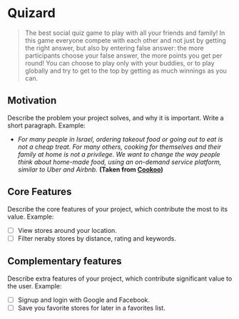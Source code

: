 # Quizard

> The best social quiz game to play with all your friends and family! In this game everyone compete with each other and not just by getting the right answer, but also by entering false answer: the more participants choose your false answer, the more points you get per round! You can choose to play only with your buddies, or to play globally and try to get to the top by getting as much winnings as you can.

## Motivation

Describe the problem your project solves, and why it is important. Write a short paragraph. Example:
* *For many people in Israel, ordering takeout food or going out to eat is not a cheap treat. For many others, cooking for themselves and their family at home is not a privilege. We want to change the way people think about home-made food, using an on-demand service platform, similar to Uber and Airbnb.* **(Taken from [Cookoo](https://github.com/Technion236503/2019b-Cookoo))**

## Core Features

Describe the core features of your project, which contribute the most to its value. Example:

* [ ] View stores around your location.
* [ ] Filter neraby stores by distance, rating and keywords.

## Complementary features

Describe extra features of your project, which contribute significant value to the user. Example:

* [ ] Signup and login with Google and Facebook.
* [ ] Save you favorite stores for later in a favorites list.
